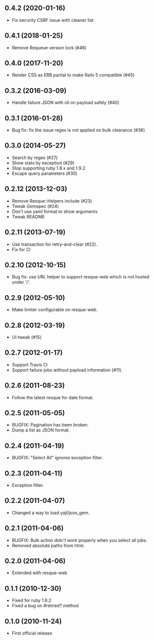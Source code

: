## 0.4.2 (2020-01-16)

* Fix security CSRF issue with cleaner list

## 0.4.1 (2018-01-25)

* Remove Requeue version lock (#46)

## 0.4.0 (2017-11-20)

* Render CSS as ERB partial to make Rails 5 compatible (#45)

## 0.3.2 (2016-03-09)

* Handle failure JSON with nil on payload safely (#40)

## 0.3.1 (2016-01-28)

* Bug fix: fix the issue regex is not applied on bulk clearance (#36)

## 0.3.0 (2014-05-27)

* Search by regex (#27)
* Show stats by exception (#29)
* Stop supporting ruby 1.8.x and 1.9.2
* Escape query parameters (#30)

## 0.2.12 (2013-12-03)

* Remove Resque::Helpers include (#23)
* Tweak Gemspec (#24)
* Don't use yaml format to show arguments
* Tweak README

## 0.2.11 (2013-07-19)

* Use transaction for retry-and-clear (#22).
* Fix for CI

## 0.2.10 (2012-10-15)

* Bug fix: use URL helper to support resque-web which is not hosted under '/'.

## 0.2.9 (2012-05-10)

* Make limiter configurable on resque-web.

## 0.2.8 (2012-03-19)

* UI tweak (#15)

## 0.2.7 (2012-01-17)

* Support Travis CI
* Support failure jobs without payload information (#11).

## 0.2.6 (2011-08-23)

* Follow the latest resque for date format.

## 0.2.5 (2011-05-05)

* BUGFIX: Pagination has been broken.
* Dump a list as JSON format.

## 0.2.4 (2011-04-19)

* BUGFIX: "Select All" ignores exception filter.

## 0.2.3 (2011-04-11)

* Exception filter.

## 0.2.2 (2011-04-07)

* Changed a way to load yajl/json\_gem.

## 0.2.1 (2011-04-06)

* BUGFIX: Bulk action didn't work properly when you select all jobs.
* Removed absolute paths from html.

## 0.2.0 (2011-04-06)

* Extended with resque-web

## 0.1.1 (2010-12-30)

* Fixed for ruby 1.9.2
* Fixed a bug on #retried? method

## 0.1.0 (2010-11-24)

* First official release


